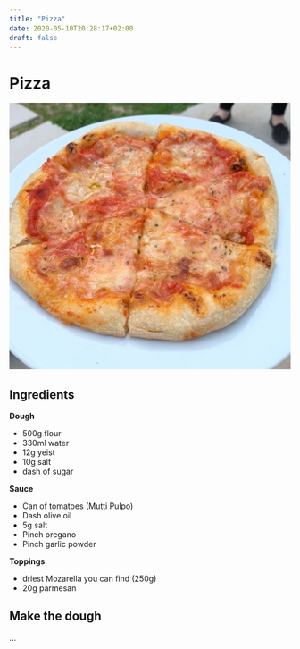 ```yaml
---
title: "Pizza"
date: 2020-05-10T20:28:17+02:00
draft: false
---
```

# Pizza 

![Pizza](/static/pizza.jpeg)

## Ingredients

**Dough**
* 500g flour
* 330ml water
* 12g yeist
* 10g salt
* dash of sugar

**Sauce**
* Can of tomatoes (Mutti Pulpo)
* Dash olive oil
* 5g salt
* Pinch oregano
* Pinch garlic powder

**Toppings**
* driest Mozarella you can find (250g)
* 20g parmesan

## Make the dough

...